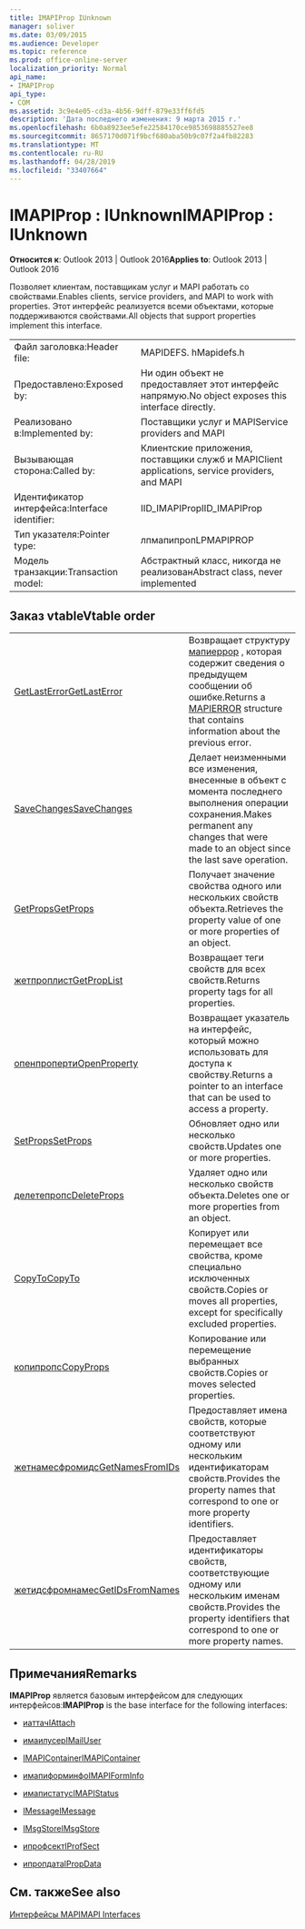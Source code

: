 ```yaml
---
title: IMAPIProp IUnknown
manager: soliver
ms.date: 03/09/2015
ms.audience: Developer
ms.topic: reference
ms.prod: office-online-server
localization_priority: Normal
api_name:
- IMAPIProp
api_type:
- COM
ms.assetid: 3c9e4e05-cd3a-4b56-9dff-879e33ff6fd5
description: 'Дата последнего изменения: 9 марта 2015 г.'
ms.openlocfilehash: 6b0a8923ee5efe22584170ce9853698885527ee8
ms.sourcegitcommit: 8657170d071f9bcf680aba50b9c07f2a4fb82283
ms.translationtype: MT
ms.contentlocale: ru-RU
ms.lasthandoff: 04/28/2019
ms.locfileid: "33407664"
---
```

# <a name="imapiprop--iunknown"></a><span data-ttu-id="8ff7d-103">IMAPIProp : IUnknown</span><span class="sxs-lookup"><span data-stu-id="8ff7d-103">IMAPIProp : IUnknown</span></span>

  
  
<span data-ttu-id="8ff7d-104">**Относится к**: Outlook 2013 | Outlook 2016</span><span class="sxs-lookup"><span data-stu-id="8ff7d-104">**Applies to**: Outlook 2013 | Outlook 2016</span></span> 
  
<span data-ttu-id="8ff7d-105">Позволяет клиентам, поставщикам услуг и MAPI работать со свойствами.</span><span class="sxs-lookup"><span data-stu-id="8ff7d-105">Enables clients, service providers, and MAPI to work with properties.</span></span> <span data-ttu-id="8ff7d-106">Этот интерфейс реализуется всеми объектами, которые поддерживаются свойствами.</span><span class="sxs-lookup"><span data-stu-id="8ff7d-106">All objects that support properties implement this interface.</span></span>
  
|||
|:-----|:-----|
|<span data-ttu-id="8ff7d-107">Файл заголовка:</span><span class="sxs-lookup"><span data-stu-id="8ff7d-107">Header file:</span></span>  <br/> |<span data-ttu-id="8ff7d-108">MAPIDEFS. h</span><span class="sxs-lookup"><span data-stu-id="8ff7d-108">Mapidefs.h</span></span>  <br/> |
|<span data-ttu-id="8ff7d-109">Предоставлено:</span><span class="sxs-lookup"><span data-stu-id="8ff7d-109">Exposed by:</span></span>  <br/> |<span data-ttu-id="8ff7d-110">Ни один объект не предоставляет этот интерфейс напрямую.</span><span class="sxs-lookup"><span data-stu-id="8ff7d-110">No object exposes this interface directly.</span></span>  <br/> |
|<span data-ttu-id="8ff7d-111">Реализовано в:</span><span class="sxs-lookup"><span data-stu-id="8ff7d-111">Implemented by:</span></span>  <br/> |<span data-ttu-id="8ff7d-112">Поставщики услуг и MAPI</span><span class="sxs-lookup"><span data-stu-id="8ff7d-112">Service providers and MAPI</span></span>  <br/> |
|<span data-ttu-id="8ff7d-113">Вызывающая сторона:</span><span class="sxs-lookup"><span data-stu-id="8ff7d-113">Called by:</span></span>  <br/> |<span data-ttu-id="8ff7d-114">Клиентские приложения, поставщики служб и MAPI</span><span class="sxs-lookup"><span data-stu-id="8ff7d-114">Client applications, service providers, and MAPI</span></span>  <br/> |
|<span data-ttu-id="8ff7d-115">Идентификатор интерфейса:</span><span class="sxs-lookup"><span data-stu-id="8ff7d-115">Interface identifier:</span></span>  <br/> |<span data-ttu-id="8ff7d-116">IID_IMAPIProp</span><span class="sxs-lookup"><span data-stu-id="8ff7d-116">IID_IMAPIProp</span></span>  <br/> |
|<span data-ttu-id="8ff7d-117">Тип указателя:</span><span class="sxs-lookup"><span data-stu-id="8ff7d-117">Pointer type:</span></span>  <br/> |<span data-ttu-id="8ff7d-118">лпмапипроп</span><span class="sxs-lookup"><span data-stu-id="8ff7d-118">LPMAPIPROP</span></span>  <br/> |
|<span data-ttu-id="8ff7d-119">Модель транзакции:</span><span class="sxs-lookup"><span data-stu-id="8ff7d-119">Transaction model:</span></span>  <br/> |<span data-ttu-id="8ff7d-120">Абстрактный класс, никогда не реализован</span><span class="sxs-lookup"><span data-stu-id="8ff7d-120">Abstract class, never implemented</span></span>  <br/> |
   
## <a name="vtable-order"></a><span data-ttu-id="8ff7d-121">Заказ vtable</span><span class="sxs-lookup"><span data-stu-id="8ff7d-121">Vtable order</span></span>

|||
|:-----|:-----|
|[<span data-ttu-id="8ff7d-122">GetLastError</span><span class="sxs-lookup"><span data-stu-id="8ff7d-122">GetLastError</span></span>](imapiprop-getlasterror.md) <br/> |<span data-ttu-id="8ff7d-123">Возвращает структуру [мапиеррор](mapierror.md) , которая содержит сведения о предыдущем сообщении об ошибке.</span><span class="sxs-lookup"><span data-stu-id="8ff7d-123">Returns a [MAPIERROR](mapierror.md) structure that contains information about the previous error.</span></span>  <br/> |
|[<span data-ttu-id="8ff7d-124">SaveChanges</span><span class="sxs-lookup"><span data-stu-id="8ff7d-124">SaveChanges</span></span>](imapiprop-savechanges.md) <br/> |<span data-ttu-id="8ff7d-125">Делает неизменными все изменения, внесенные в объект с момента последнего выполнения операции сохранения.</span><span class="sxs-lookup"><span data-stu-id="8ff7d-125">Makes permanent any changes that were made to an object since the last save operation.</span></span>  <br/> |
|[<span data-ttu-id="8ff7d-126">GetProps</span><span class="sxs-lookup"><span data-stu-id="8ff7d-126">GetProps</span></span>](imapiprop-getprops.md) <br/> |<span data-ttu-id="8ff7d-127">Получает значение свойства одного или нескольких свойств объекта.</span><span class="sxs-lookup"><span data-stu-id="8ff7d-127">Retrieves the property value of one or more properties of an object.</span></span>  <br/> |
|[<span data-ttu-id="8ff7d-128">жетпроплист</span><span class="sxs-lookup"><span data-stu-id="8ff7d-128">GetPropList</span></span>](imapiprop-getproplist.md) <br/> |<span data-ttu-id="8ff7d-129">Возвращает теги свойств для всех свойств.</span><span class="sxs-lookup"><span data-stu-id="8ff7d-129">Returns property tags for all properties.</span></span>  <br/> |
|[<span data-ttu-id="8ff7d-130">опенпроперти</span><span class="sxs-lookup"><span data-stu-id="8ff7d-130">OpenProperty</span></span>](imapiprop-openproperty.md) <br/> |<span data-ttu-id="8ff7d-131">Возвращает указатель на интерфейс, который можно использовать для доступа к свойству.</span><span class="sxs-lookup"><span data-stu-id="8ff7d-131">Returns a pointer to an interface that can be used to access a property.</span></span>  <br/> |
|[<span data-ttu-id="8ff7d-132">SetProps</span><span class="sxs-lookup"><span data-stu-id="8ff7d-132">SetProps</span></span>](imapiprop-setprops.md) <br/> |<span data-ttu-id="8ff7d-133">Обновляет одно или несколько свойств.</span><span class="sxs-lookup"><span data-stu-id="8ff7d-133">Updates one or more properties.</span></span>  <br/> |
|[<span data-ttu-id="8ff7d-134">делетепропс</span><span class="sxs-lookup"><span data-stu-id="8ff7d-134">DeleteProps</span></span>](imapiprop-deleteprops.md) <br/> |<span data-ttu-id="8ff7d-135">Удаляет одно или несколько свойств объекта.</span><span class="sxs-lookup"><span data-stu-id="8ff7d-135">Deletes one or more properties from an object.</span></span>  <br/> |
|[<span data-ttu-id="8ff7d-136">CopyTo</span><span class="sxs-lookup"><span data-stu-id="8ff7d-136">CopyTo</span></span>](imapiprop-copyto.md) <br/> |<span data-ttu-id="8ff7d-137">Копирует или перемещает все свойства, кроме специально исключенных свойств.</span><span class="sxs-lookup"><span data-stu-id="8ff7d-137">Copies or moves all properties, except for specifically excluded properties.</span></span>  <br/> |
|[<span data-ttu-id="8ff7d-138">копипропс</span><span class="sxs-lookup"><span data-stu-id="8ff7d-138">CopyProps</span></span>](imapiprop-copyprops.md) <br/> |<span data-ttu-id="8ff7d-139">Копирование или перемещение выбранных свойств.</span><span class="sxs-lookup"><span data-stu-id="8ff7d-139">Copies or moves selected properties.</span></span>  <br/> |
|[<span data-ttu-id="8ff7d-140">жетнамесфромидс</span><span class="sxs-lookup"><span data-stu-id="8ff7d-140">GetNamesFromIDs</span></span>](imapiprop-getnamesfromids.md) <br/> |<span data-ttu-id="8ff7d-141">Предоставляет имена свойств, которые соответствуют одному или нескольким идентификаторам свойств.</span><span class="sxs-lookup"><span data-stu-id="8ff7d-141">Provides the property names that correspond to one or more property identifiers.</span></span>  <br/> |
|[<span data-ttu-id="8ff7d-142">жетидсфромнамес</span><span class="sxs-lookup"><span data-stu-id="8ff7d-142">GetIDsFromNames</span></span>](imapiprop-getidsfromnames.md) <br/> |<span data-ttu-id="8ff7d-143">Предоставляет идентификаторы свойств, соответствующие одному или нескольким именам свойств.</span><span class="sxs-lookup"><span data-stu-id="8ff7d-143">Provides the property identifiers that correspond to one or more property names.</span></span>  <br/> |
   
## <a name="remarks"></a><span data-ttu-id="8ff7d-144">Примечания</span><span class="sxs-lookup"><span data-stu-id="8ff7d-144">Remarks</span></span>

 <span data-ttu-id="8ff7d-145">**IMAPIProp** является базовым интерфейсом для следующих интерфейсов:</span><span class="sxs-lookup"><span data-stu-id="8ff7d-145">**IMAPIProp** is the base interface for the following interfaces:</span></span> 
  
- [<span data-ttu-id="8ff7d-146">иаттач</span><span class="sxs-lookup"><span data-stu-id="8ff7d-146">IAttach</span></span>](iattachimapiprop.md)
    
- [<span data-ttu-id="8ff7d-147">имаилусер</span><span class="sxs-lookup"><span data-stu-id="8ff7d-147">IMailUser</span></span>](imailuserimapiprop.md)
    
- [<span data-ttu-id="8ff7d-148">IMAPIContainer</span><span class="sxs-lookup"><span data-stu-id="8ff7d-148">IMAPIContainer</span></span>](imapicontainerimapiprop.md)
    
- [<span data-ttu-id="8ff7d-149">имапиформинфо</span><span class="sxs-lookup"><span data-stu-id="8ff7d-149">IMAPIFormInfo</span></span>](imapiforminfoimapiprop.md)
    
- [<span data-ttu-id="8ff7d-150">имапистатус</span><span class="sxs-lookup"><span data-stu-id="8ff7d-150">IMAPIStatus</span></span>](imapistatusimapiprop.md)
    
- [<span data-ttu-id="8ff7d-151">IMessage</span><span class="sxs-lookup"><span data-stu-id="8ff7d-151">IMessage</span></span>](imessageimapiprop.md)
    
- [<span data-ttu-id="8ff7d-152">IMsgStore</span><span class="sxs-lookup"><span data-stu-id="8ff7d-152">IMsgStore</span></span>](imsgstoreimapiprop.md)
    
- [<span data-ttu-id="8ff7d-153">ипрофсект</span><span class="sxs-lookup"><span data-stu-id="8ff7d-153">IProfSect</span></span>](iprofsectimapiprop.md)
    
- [<span data-ttu-id="8ff7d-154">ипропдата</span><span class="sxs-lookup"><span data-stu-id="8ff7d-154">IPropData</span></span>](ipropdataimapiprop.md)
    
## <a name="see-also"></a><span data-ttu-id="8ff7d-155">См. также</span><span class="sxs-lookup"><span data-stu-id="8ff7d-155">See also</span></span>



[<span data-ttu-id="8ff7d-156">Интерфейсы MAPI</span><span class="sxs-lookup"><span data-stu-id="8ff7d-156">MAPI Interfaces</span></span>](mapi-interfaces.md)

